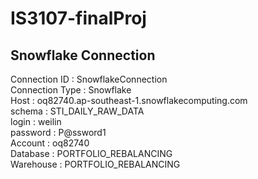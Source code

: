 # IS3107-finalProj

## Snowflake Connection
Connection ID : SnowflakeConnection <br />
Connection Type : Snowflake<br />
Host : oq82740.ap-southeast-1.snowflakecomputing.com<br />
schema : STI_DAILY_RAW_DATA<br />
login : weilin<br />
password : P@ssword1<br />
Account : oq82740<br />
Database : PORTFOLIO_REBALANCING<br />
Warehouse : PORTFOLIO_REBALANCING<br />
